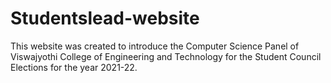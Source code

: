 # Studentslead-website
This website was created to introduce the Computer Science Panel of Viswajyothi College of Engineering and Technology for the Student Council Elections for the year 2021-22.




